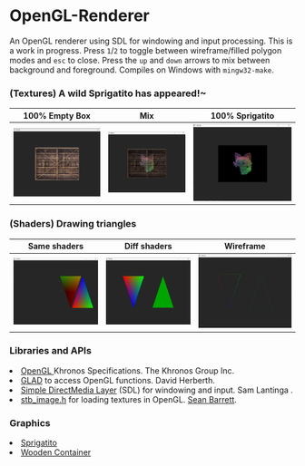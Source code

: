 # OpenGL-Renderer
An OpenGL renderer using SDL for windowing and input processing. This is a work in progress. Press `1`/`2` to toggle between wireframe/filled polygon modes and `esc` to close. Press the `up` and `down` arrows to mix between background and foreground. Compiles on Windows with `mingw32-make`. 

### (Textures) A wild Sprigatito has appeared!~
|100% Empty Box|Mix|100% Sprigatito|
|:-------:|:--------:|:--------:|
|<img src="images/empty.png">|<img src="images/half.png">|<img src="images/full.png">

### (Shaders) Drawing triangles

|Same shaders|Diff shaders|Wireframe|
|:---:|:----:|:------:|
|<img src="images/interpolated_color.png">|<img src="images/filled.png">|<img src="images/wireframe.png">|

<!-- 
For future reference: the VBO stores the vertices, the EBO stores the vertex indices for each triangle, and the VAO specifies the settings for OpenGL to draw the triangles.
-->

### Libraries and APIs
<li>
<a href="https://www.khronos.org/opengl/">OpenGL </a> Khronos Specifications. The Khronos Group Inc.
</li>
<li>
<a href="https://github.com/Dav1dde/glad">GLAD</a> to access OpenGL functions. David Herberth.
<li>
<a href="https://github.com/libsdl-org/SDL">Simple DirectMedia Layer</a> (SDL) for windowing and input. Sam Lantinga <slouken@libsdl.org>.
</li>
<li>
<a href="https://github.com/nothings/stb/blob/master/stb_image.h">stb_image.h</a> for loading textures in OpenGL. <a href="https://github.com/nothings">Sean Barrett</a>.
</li>
<!--
<li>
<a href="https://github.com/libsdl-org/SDL_image">SDL_image</a> for image decoding (might use later). Sam Lantinga <slouken@libsdl.org>
</li> 
-->

### Graphics
<li>
<a href="https://pokemon-scarlet-and-violet.fandom.com/wiki/Sprigatito">Sprigatito</a>
</li>
<li>
<a href="https://learnopengl.com/img/textures/container.jpg">Wooden Container</a>
</li>
